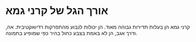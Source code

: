 # אורך הגל של קרני גמא

קרני גמא הן בעלות תדירות גבוהה מאוד. הן יכולות לנבוע מהתפרקות רדיואקטיבית. אה,
ודרך אגב, הן לא באמת בצבע כחול בהיר כפי שמופיע בתמונה.
